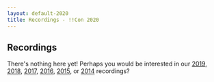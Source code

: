 ```yaml
---
layout: default-2020
title: Recordings - !!Con 2020
---
```


## Recordings

There's nothing here yet!  Perhaps you would be interested in our [2019](2019/recordings.html), [2018](2018/recordings.html), [2017](2017/recordings.html), [2016](2016/recordings.html), [2015](2015/recordings.html), or [2014](2014/recordings.html) recordings?
